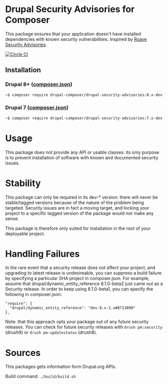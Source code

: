 # Drupal Security Advisories for Composer

This package ensures that your application doesn't have installed dependencies with known security vulnerabilities. Inspired by [Roave Security Advisories](https://github.com/Roave/SecurityAdvisories).

[![Circle CI](https://circleci.com/gh/drupal-composer/drupal-security-advisories/tree/master.svg?style=svg)](https://circleci.com/gh/drupal-composer/drupal-security-advisories/tree/master)

## Installation

### Drupal 8+ ([composer.json](https://github.com/drupal-composer/drupal-security-advisories/blob/8.x/composer.json))

```sh
~$ composer require drupal-composer/drupal-security-advisories:8.x-dev
```

### Drupal 7 ([composer.json](https://github.com/drupal-composer/drupal-security-advisories/blob/7.x/composer.json))

```sh
~$ composer require drupal-composer/drupal-security-advisories:7.x-dev
```

# Usage

This package does not provide any API or usable classes: its only purpose is to prevent installation of software with known and documented security issues.

# Stability

This package can only be required in its dev-* version: there will never be stable/tagged versions because of the nature of the problem being targeted. Security issues are in fact a moving target, and locking your project to a specific tagged version of the package would not make any sense.

This package is therefore only suited for installation in the root of your deployable project.

# Handling Failures

In the rare event that a security release does not affect your project, and upgrading to latest release is undesireable, you can suppress a build failure by specifying a particular SHA project in composer.json. For example, assume that drupal/dynamic_entity_reference 8.1.0-beta2 just came out as a Security release. In order to keep using 8.1.0-beta1, you can specify the following in composer.json:

```
"require": {
  "drupal/dynamic_entity_reference": "dev-8.x-1.x#8713890"
},

 ```

Note: that this approach opts your package out of any future security releases. You can check for future security releases with `drush pm:security` (drush9) or `drush pm-updatestatus` (drush8).

# Sources

This packages gets information form Drupal.org APIs.

Build command: ```./build/build.sh```
